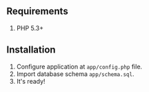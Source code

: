 Requirements
------------
1. PHP 5.3+

Installation
------------

1. Configure application at `app/config.php` file.
2. Import database schema `app/schema.sql`.
3. It's ready!
